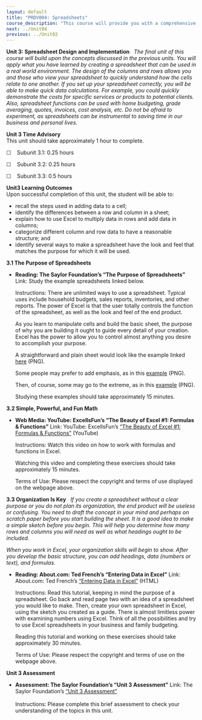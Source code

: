 ```yaml
---
layout: default
title: "PRDV004: Spreadsheets"
course_description: "This course will provide you with a comprehensive introduction to spreadsheets; it is designed for first-time users with very little or no exposure to the subject."
next: ../Unit04
previous: ../Unit02
---
```

**Unit 3: Spreadsheet Design and Implementation** <span id="3"></span> 
*The final unit of this course will build upon the concepts discussed in
the previous units. You will apply what you have learned by creating a
spreadsheet that can be used in a real world environment. The design of
the columns and rows allows you and those who view your spreadsheet to
quickly understand how the cells relate to one another. If you set up
your spreadsheet correctly, you will be able to make quick data
calculations. For example, you could quickly demonstrate the costs for
specific services or products to potential clients. Also, spreadsheet
functions can be used with home budgeting, grade averaging, quotes,
invoices, cost analysis, etc. Do not be afraid to experiment, as
spreadsheets can be instrumental to saving time in our business and
personal lives.*

**Unit 3 Time Advisory**  
This unit should take approximately 1 hour to complete.  
  
 ☐    Subunit 3.1: 0.25 hours  
  
 ☐    Subunit 3.2: 0.25 hours  
  
 ☐    Subunit 3.3: 0.5 hours

**Unit3 Learning Outcomes**  
Upon successful completion of this unit, the student will be able to:
-   recall the steps used in adding data to a cell;
-   identify the differences between a row and column in a sheet;
-   explain how to use Excel to multiply data in rows and add data in
    columns;
-   categorize different column and row data to have a reasonable
    structure; and
-   identify several ways to make a spreadsheet have the look and feel
    that matches the purpose for which it will be used.

**3.1 The Purpose of Spreadsheets** <span id="3.1"></span> 
-   **Reading: The Saylor Foundation’s “The Purpose of Spreadsheets”**
    Link: Study the example spreadsheets linked below.  
      
     Instructions: There are unlimited ways to use a spreadsheet.
    Typical uses include household budgets, sales reports, inventories,
    and other reports. The power of Excel is that the user totally
    controls the function of the spreadsheet, as well as the look and
    feel of the end product.  
      
     As you learn to manipulate cells and build the basic sheet, the
    purpose of why you are building it ought to guide every detail of
    your creation. Excel has the power to allow you to control almost
    anything you desire to accomplish your purpose.  
      
     A straightforward and plain sheet would look like the example
    linked
    [here](http://www.saylor.org/site/wp-content/uploads/2012/10/PRDV004-3.1-A.png)
    (PNG).  
      
     Some people may prefer to add emphasis, as in this
    [example](http://www.saylor.org/site/wp-content/uploads/2012/10/PRDV004-3.2-B.png)
    (PNG).  
      
     Then, of course, some may go to the extreme, as in
    this [example](http://www.saylor.org/site/wp-content/uploads/2012/10/PRDV004-3.2-C.png)
    (PNG).  
      
     Studying these examples should take approximately 15 minutes.

**3.2 Simple, Powerful, and Fun Math** <span id="3.2"></span> 
-   **Web Media: YouTube: ExcellsFun’s “The Beauty of Excel \#1:
    Formulas & Functions”**
    Link: YouTube: ExcellsFun’s [“The Beauty of Excel \#1: Formulas &
    Functions”](http://www.youtube.com/watch?v=dwkRWlQyZJY) (YouTube)  
      
     Instructions: Watch this video on how to work with formulas and
    functions in Excel.  
      
     Watching this video and completing these exercises should take
    approximately 15 minutes.  
      
     Terms of Use: Please respect the copyright and terms of use
    displayed on the webpage above.

**3.3 Organization Is Key** <span id="3.3"></span> 
*If you create a spreadsheet without a clear purpose or you do not plan
its organization, the end product will be useless or confusing. You need
to draft the concept in your mind and perhaps on scratch paper before
you start building the sheet. It is a good idea to make a simple sketch
before you begin. This will help you determine how many rows and columns
you will need as well as what headings ought to be included.*  
  
 *When you work in Excel, your organization skills will begin to show.
After you develop the basic structure, you can add headings, data
(numbers or text), and formulas.*

-   **Reading: About.com: Ted French’s “Entering Data in Excel”**
    Link: About.com: Ted French’s [“Entering Data in
    Excel”](http://spreadsheets.about.com/od/excel101/ss/enter_data.htm)
    (HTML)  
      
     Instructions: Read this tutorial, keeping in mind the purpose of a
    spreadsheet. Go back and read page two with an idea of a spreadsheet
    you would like to make. Then, create your own spreadsheet in Excel,
    using the sketch you created as a guide. There is almost limitless
    power with examining numbers using Excel. Think of all the
    possibilities and try to use Excel spreadsheets in your business and
    family budgeting.  
      
     Reading this tutorial and working on these exercises should take
    approximately 30 minutes.  
      
     Terms of Use: Please respect the copyright and terms of use on the
    webpage above.

**Unit 3 Assessment** <span id="3.4"></span> 
-   **Assessment: The Saylor Foundation’s “Unit 3 Assessment”**
    Link: The Saylor Foundation’s [“Unit 3
    Assessment”](http://school.saylor.org/mod/quiz/view.php?id=1263)  
        
     Instructions: Please complete this brief assessment to check your
    understanding of the topics in this unit.


